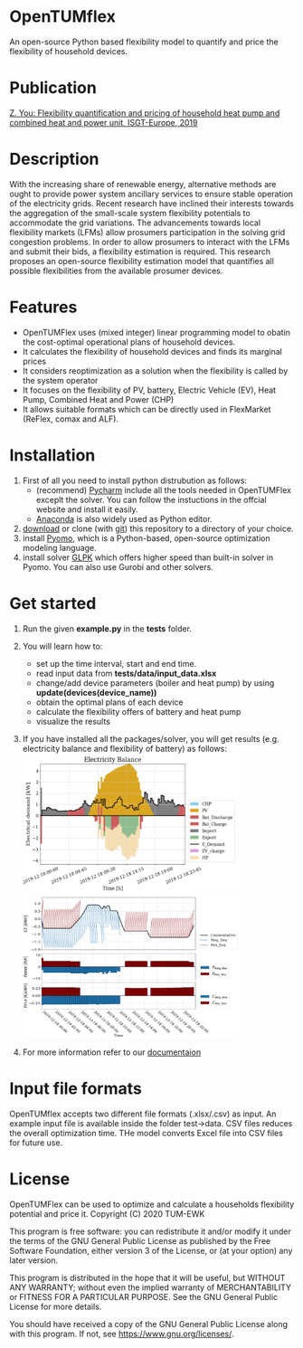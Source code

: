 OpenTUMflex
=======

An open-source Python based flexibility model to quantify and price the flexibility of household devices.

Publication
===========
[Z. You: Flexibility quantification and pricing of household heat pump and combined heat and power unit, ISGT-Europe, 2019](http://dx.doi.org/10.1109/isgteurope.2019.8905594)

Description
===========

With the increasing share of renewable energy, alternative methods are ought to provide power system ancillary services to ensure stable operation of the electricity grids. Recent research have inclined their interests towards the aggregation of the small-scale system flexibility potentials to accommodate the grid variations. The advancements towards local flexibility markets (LFMs) allow prosumers participation in the solving grid congestion problems. In order to allow prosumers to interact with the LFMs and submit their bids, a flexibility estimation is required. This research proposes an open-source flexibility estimation model that quantifies all possible flexibilities from the available prosumer devices.

Features
===========
* OpenTUMFlex uses (mixed integer) linear programming model to obatin the cost-optimal operational plans of household devices. 
* It calculates the flexibility of household devices and finds its marginal prices
* It considers reoptimization as a solution when the flexibility is called by the system operator 
* It focuses on the flexibility of PV, battery, Electric Vehicle (EV), Heat Pump, Combined Heat and Power (CHP)
* It allows suitable formats which can be directly used in FlexMarket (ReFlex, comax and ALF).

Installation
===========
1. First of all you need to install python distrubution as follows:
   * (recommend) [Pycharm](https://www.jetbrains.com/pycharm/) include all the tools needed in OpenTUMFlex exceplt the solver. You can follow the instuctions in the offcial website and install it easily.
   * [Anaconda](https://www.anaconda.com/) is also widely used as Python editor. 
2. [download](https://github.com/tum-ewk/OpenTUMFlex.py/archive/master.zip) or clone (with [git](https://github.com/tum-ewk/OpenTUMFlex.py)) this repository to a directory of your choice.
3. install [Pyomo](http://www.pyomo.org/), which is a Python-based, open-source optimization modeling language.
4. install solver [GLPK](http://www.osemosys.org/uploads/1/8/5/0/18504136/glpk_installation_guide_for_windows10_-_201702.pdf) which offers higher speed than built-in solver in Pyomo. You can also use Gurobi and other solvers. 

Get started
===========
1. Run the given **example.py** in the **tests** folder. 
2. You will learn how to: 
    * set up the time interval, start and end time.
    * read input data from **tests/data/input_data.xlsx**
    * change/add device parameters (boiler and heat pump) by using **update(devices(device_name))**
    * obtain the optimal plans of each device
    * calculate the flexibility offers of battery and heat pump
    * visualize the results
3. If you have installed all the packages/solver, you will get results (e.g. electricity balance and flexibility of battery) as follows:
<img src="https://github.com/zxc8063898/emstest/blob/master/Figure_1-1.png" alt="electricity balance" width="380" height="250"> <img src="https://github.com/zxc8063898/emstest/blob/master/Figure_6.png" alt="electricity balance" width="380" height="250">

4. For more information refer to our [documentaion](https://github.com/tum-ewk/OpenTUMFlex.py/wiki/Usage-and-Functions-in-OpenTUMFlex)

Input file formats
===========
OpenTUMflex accepts two different file formats (.xlsx/.csv) as input. An example input file is available inside the folder test->data. CSV files reduces the overall optimization time. THe model converts Excel file into CSV files for future use.  

License
===========
OpenTUMFlex can be used to optimize and calculate a households flexibility potential and price it. 
Copyright (C) 2020 TUM-EWK 

This program is free software: you can redistribute it and/or modify
it under the terms of the GNU General Public License as published by
the Free Software Foundation, either version 3 of the License, or
(at your option) any later version.

This program is distributed in the hope that it will be useful,
but WITHOUT ANY WARRANTY; without even the implied warranty of
MERCHANTABILITY or FITNESS FOR A PARTICULAR PURPOSE.  See the
GNU General Public License for more details.

You should have received a copy of the GNU General Public License
along with this program.  If not, see <https://www.gnu.org/licenses/>.
